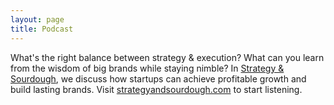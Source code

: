 ```yaml
---
layout: page
title: Podcast
---
```


What's the right balance between strategy & execution? What can you learn from the wisdom of big brands while staying nimble? In [Strategy & Sourdough](https://www.strategyandsourdough.com/), we discuss how startups can achieve profitable growth and build lasting brands. Visit [strategyandsourdough.com](https://www.strategyandsourdough.com) to start listening.
